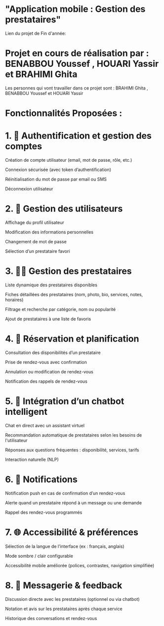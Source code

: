 # "Application mobile : Gestion des prestataires"
Lien du projet de Fin d'année:
# Projet en cours de réalisation par : BENABBOU Youssef , HOUARI Yassir et BRAHIMI Ghita
Les personnes qui vont travailler dans ce projet sont : BRAHIMI Ghita , BENABBOU Youssef et HOUARI Yassir
# Fonctionnalités Proposées :
# 1. 🔐 Authentification et gestion des comptes
Création de compte utilisateur (email, mot de passe, rôle, etc.)

Connexion sécurisée (avec token d’authentification)

Réinitialisation du mot de passe par email ou SMS

Déconnexion utilisateur

# 2. 👤 Gestion des utilisateurs
Affichage du profil utilisateur

Modification des informations personnelles

Changement de mot de passe

Sélection d’un prestataire favori

# 3. 👨‍🔧 Gestion des prestataires
Liste dynamique des prestataires disponibles

Fiches détaillées des prestataires (nom, photo, bio, services, notes, horaires)

Filtrage et recherche par catégorie, nom ou popularité

Ajout de prestataires à une liste de favoris

# 4. 📅 Réservation et planification
Consultation des disponibilités d’un prestataire

Prise de rendez-vous avec confirmation

Annulation ou modification de rendez-vous

Notification des rappels de rendez-vous

# 5. 🤖 Intégration d’un chatbot intelligent
Chat en direct avec un assistant virtuel

Recommandation automatique de prestataires selon les besoins de l'utilisateur

Réponses aux questions fréquentes : disponibilité, services, tarifs

Interaction naturelle (NLP)

# 6. 🔔 Notifications
Notification push en cas de confirmation d’un rendez-vous

Alerte quand un prestataire répond à un message ou une demande

Rappel des rendez-vous programmés

# 7. 🌐 Accessibilité & préférences
Sélection de la langue de l’interface (ex : français, anglais)

Mode sombre / clair configurable

Accessibilité mobile améliorée (polices, contrastes, navigation simplifiée)

# 8. 💬 Messagerie & feedback
Discussion directe avec les prestataires (optionnel ou via chatbot)

Notation et avis sur les prestataires après chaque service

Historique des conversations et rendez-vous




